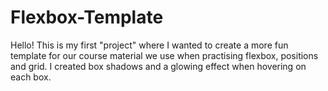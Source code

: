 # Flexbox-Template

Hello! This is my first "project" where I wanted to create a more fun template for our course material we use when practising flexbox, positions and grid. I created box shadows and a glowing effect when hovering on each box.